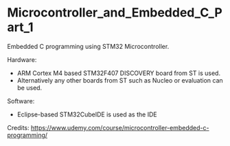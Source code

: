 # Microcontroller_and_Embedded_C_Part_1

Embedded C programming using STM32 Microcontroller.

Hardware:
- ARM Cortex M4 based STM32F407 DISCOVERY board from ST is used.
- Alternatively any other boards from ST such as Nucleo or evaluation can be used.

Software:
- Eclipse-based STM32CubeIDE is used as the  IDE 

Credits: https://www.udemy.com/course/microcontroller-embedded-c-programming/
